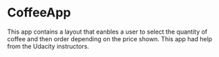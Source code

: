 # CoffeeApp
This app contains a layout that eanbles a user to select the quantity of coffee and then order depending on the price shown.
This app had help from the Udacity instructors.
